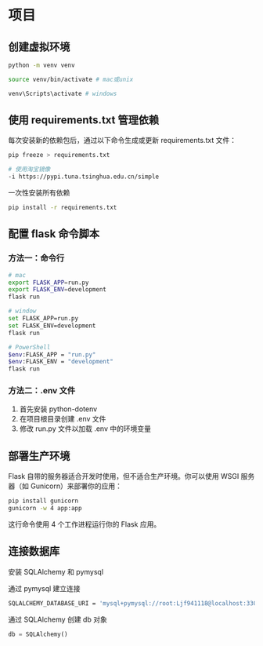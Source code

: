 # 项目

## 创建虚拟环境

```bash
python -m venv venv

source venv/bin/activate # mac或unix

venv\Scripts\activate # windows
```

## 使用 requirements.txt 管理依赖

每次安装新的依赖包后，通过以下命令生成或更新 requirements.txt 文件：

```bash
pip freeze > requirements.txt

# 使用淘宝镜像
-i https://pypi.tuna.tsinghua.edu.cn/simple
```

一次性安装所有依赖

```bash
pip install -r requirements.txt
```

## 配置 flask 命令脚本

### 方法一：命令行

```bash
# mac
export FLASK_APP=run.py
export FLASK_ENV=development
flask run

# window
set FLASK_APP=run.py
set FLASK_ENV=development
flask run

# PowerShell
$env:FLASK_APP = "run.py"
$env:FLASK_ENV = "development"
flask run
```

### 方法二：.env 文件

1. 首先安装 python-dotenv
2. 在项目根目录创建 .env 文件
3. 修改 run.py 文件以加载 .env 中的环境变量

## 部署生产环境

Flask 自带的服务器适合开发时使用，但不适合生产环境。你可以使用 WSGI 服务器（如 Gunicorn）来部署你的应用：

```bash
pip install gunicorn
gunicorn -w 4 app:app
```

这行命令使用 4 个工作进程运行你的 Flask 应用。

## 连接数据库

安装 SQLAlchemy 和 pymysql

通过 pymysql 建立连接

```bash
SQLALCHEMY_DATABASE_URI = 'mysql+pymysql://root:Ljf941118@localhost:3306/flask-db'
```

通过 SQLAlchemy 创建 db 对象

```python
db = SQLAlchemy()
```
